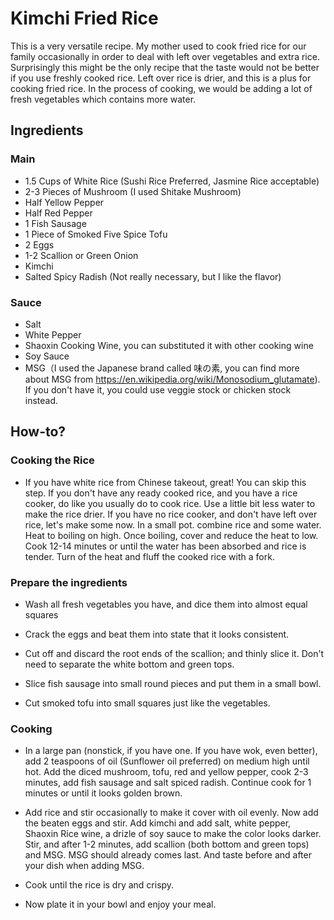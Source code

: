 # Kimchi Fried Rice

This is a very versatile recipe. My mother used to cook fried rice for our family occasionally in order to deal with left over vegetables and extra rice. Surprisingly this might be the only recipe that the taste would not be better if you use freshly cooked rice. Left over rice is drier, and this is a plus for cooking fried rice. In the process of cooking, we would be adding a lot of fresh vegetables which contains more water.

## Ingredients

### Main

- 1.5 Cups of White Rice (Sushi Rice Preferred, Jasmine Rice acceptable)
- 2-3 Pieces of Mushroom (I used Shitake Mushroom)
- Half Yellow Pepper
- Half Red Pepper
- 1 Fish Sausage
- 1 Piece of Smoked Five Spice Tofu
- 2 Eggs
- 1-2 Scallion or Green Onion
- Kimchi
- Salted Spicy Radish (Not really necessary, but I like the flavor)

### Sauce 

- Salt
- White Pepper
- Shaoxin Cooking Wine, you can substituted it with other cooking wine
- Soy Sauce
- MSG（I used the Japanese brand called 味の素, you can find more about MSG from https://en.wikipedia.org/wiki/Monosodium_glutamate). If you don't have it, you could use veggie stock or chicken stock instead.

## How-to?

### Cooking the Rice

- If you have white rice from Chinese takeout, great! You can skip this step. If you don't have any ready cooked rice, and you have a rice cooker, do like you usually do to cook rice. Use a little bit less water to make the rice drier. If you have no rice cooker, and don't have left over rice, let's make some now. In a small pot. combine rice and some water. Heat to boiling on high. Once boiling, cover and reduce the heat to low. Cook 12-14 minutes or until the water has been absorbed and rice is tender. Turn of the heat and fluff the cooked rice with a fork.


### Prepare the ingredients

- Wash all fresh vegetables you have, and dice them into almost equal squares

- Crack the eggs and beat them into state that it looks consistent. 

- Cut off and discard the root ends of the scallion; and thinly slice it. Don't need to separate the white bottom and green tops. 

- Slice fish sausage into small round pieces and put them in a small bowl.

- Cut smoked tofu into small squares just like the vegetables.

### Cooking

- In a large pan (nonstick, if you have one. If you have wok, even better), add 2 teaspoons of oil (Sunflower oil preferred) on medium high until hot. Add the diced mushroom, tofu, red and yellow pepper, cook 2-3 minutes, add fish sausage and salt spiced radish. Continue cook for 1 minutes or until it looks golden brown. 

- Add rice and stir occasionally to make it cover with oil evenly. Now add the beaten eggs and stir. Add kimchi and add salt, white pepper, Shaoxin Rice wine, a drizle of soy sauce to make the color looks darker.  Stir, and after 1-2 minutes, add scallion (both bottom and green tops) and MSG. MSG should already comes last. And taste before and after your dish when adding MSG. 

- Cook until the rice is dry and crispy. 

- Now plate it in your bowl and enjoy your meal. 


